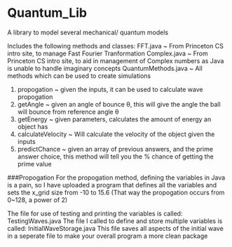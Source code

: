 # Quantum_Lib
A library to model several mechanical/ quantum models

Includes the following methods and classes:
FFT.java ~ From Princeton CS intro site, to manage Fast Fourier Tranformation
Complex.java ~ From Princeton CS intro site, to aid in management of Complex numbers as Java is unable to handle imaginary concepts
QuantumMethods.java ~ All methods which can be used to create simulations
  1. propogation ~ given the inputs, it can be used to calculate wave propogation
  2. getAngle ~ given an angle of bounce θ, this will give the angle the ball will bounce from reference angle θ
  3. getEnergy ~ given parameters, calculates the amount of energy an object has
  4. calculateVelocity ~ Will calculate the velocity of the object given the inputs
  5. predictChance ~ given an array of previous answers, and the prime answer choice, this method will tell you the % chance of getting the prime value
  
###Propogation
  For the propogation method, defining the variables in Java is a pain, so I have uploaded a program that defines all the variables and
sets the x_grid size from -10 to 15.6 (That way the propogation occurs from 0~128, a power of 2)

The file for use of testing and printing the variables is called: TestingWaves.java
The file I called to define and store multiple variables is called: InitialWaveStorage.java
  This file saves all aspects of the initial wave in a seperate file to make your overall program a more clean package
